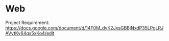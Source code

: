 # Web

Project Requirement: 
https://docs.google.com/document/d/14F0M_dyK2JxsGBBjNxdP35LPgLRJAVytKy64qs5xKo4/edit